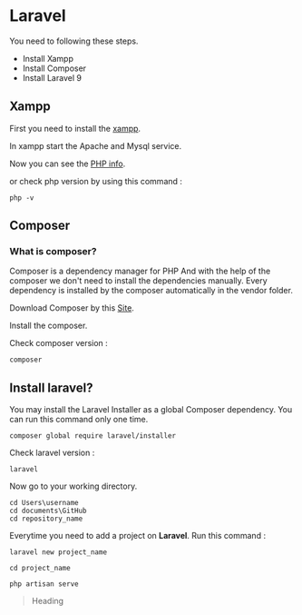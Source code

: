 # Laravel

You need to following these steps.

- Install Xampp
- Install Composer
- Install Laravel 9

## Xampp

First you need to install the [xampp](https://www.apachefriends.org/index.html). 

In xampp start the Apache and Mysql service.

Now you can see the [PHP info](http://localhost/dashboard/phpinfo.php).

or check php version by using this command :
```
php -v
```

## Composer
### What is composer?
Composer is a dependency manager for PHP And with the help of the composer we don't need to install the dependencies manually. Every dependency is installed by the composer automatically in the vendor folder.

Download Composer by this [Site](https://getcomposer.org/download/).

Install the composer.

Check composer version :
```
composer
```


## Install laravel?

You may install the Laravel Installer as a global Composer dependency. You can run this command only one time.
```
composer global require laravel/installer
```

Check laravel version :
```
laravel
```

Now go to your working directory.

```
cd Users\username
cd documents\GitHub
cd repository_name
```

Everytime you need to add a project on **Laravel**.
Run this command :
```
laravel new project_name

cd project_name
 
php artisan serve
```


> Heading


